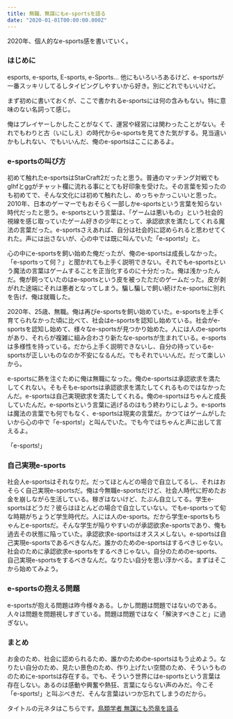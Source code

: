 ```yaml
---
title: 無職、無謀にもe-sportsを語る
date: "2020-01-01T00:00:00.000Z"
---
```


2020年、個人的なe-sports感を書いていく。

### はじめに

esports, e-sports, E-sports, e-Sports... 他にもいろいろあるけど、e-sportsが一番スッキリしてるしタイピングしやすいから好き。別にどれでもいいけど。

まず初めに書いておくが、ここで書かれるe-sportsには何の含みもない。特に意味のない名詞って感じ。

俺はプレイヤーしかしたことがなくて、運営や経営には関わったことがない。それでもわりと古（いにしえ）の時代からe-sportsを見てきた気がする。見当違いかもしれない、でもいいんだ、俺のe-sportsはここにあるよ。

### e-sportsの叫び方

初めて触れたe-sportsはStarCraft2だったと思う。普通のマッチング対戦でもglhfとggがチャット欄に流れる事にとても好印象を受けた。その言葉を知ったのも初めてで、そんな文化には初めて触れたし、めっちゃかっこいいと思った。2010年、日本のゲーマーでもおそらく一部しかe-sportsという言葉を知らない時代だったと思う。e-sportsという言葉は、「ゲームは悪いもの」という社会的視線を感じ取っていたゲーム好きの少年にとって、承認欲求を満たしてくれる魔法の言葉だった。e-sportsさえあれば、自分は社会的に認められると思わせてくれた。声には出さないが、心の中では既に叫んでいた「e-sports!」と。

心の中にe-sportsを飼い始めた俺だったが、俺のe-sportsは成長しなかった。「e-sportsって何？」と聞かれても上手く説明できない。それでもe-sportsという魔法の言葉はゲームすることを正当化するのに十分だった。俺は浅かったんだ。俺が飼っていたのはe-sportsという皮を被ったただのゲームだった。皮が剥がれた途端にそれは悪者となってしまう。騙し騙しで飼い続けたe-sportsに別れを告げ、俺は就職した。

2020年、25歳、無職。俺は再びe-sportsを飼い始めていた。e-sportsを上手く育てられなかった頃に比べて、社会はe-sportsを認知し始めている。社会がe-sportsを認知し始めて、様々なe-sportsが見つかり始めた。人には人のe-sportsがあり、それらが複雑に組み合わさり新たなe-sportsが生まれている。e-sportsは多様性を持っている。だから上手く説明できないし、自分の持っているe-sportsが正しいものなのか不安になるんだ。でもそれでいいんだ。だって楽しいから。

e-sportsに熱を注ぐために俺は無職になった。俺のe-sportsは承認欲求を満たしてくれない。そもそもe-sportsは承認欲求を満たしてくれるものではなかったんだ。e-sportsは自己実現欲求を満たしてくれる。俺のe-sportsはちゃんと成長していたんだ。e-sportsという言葉に逃げるのはもう終わりにしよう。e-sportsは魔法の言葉でも何でもなく、e-sportsは現実の言葉だ。かつてはゲームがしたいから心の中で「e-sports!」と叫んでいた。でも今ではちゃんと声に出して言えるよ。

「e-sports!」

### 自己実現e-sports

社会人e-sportsはそれなりだ。だってほとんどの場合で自立してるし、それはおそらく自己実現e-sportsだ。俺は今無職e-sportsだけど、社会人時代に貯めたお金を崩しながら生活している。稼ぎはないけど、たぶん自立してる。学生e-sportsはどうだ？彼らはほとんどの場合で自立していない。でもe-sportsって旬な時期がちょうど学生時代だ。人には人のe-sports。だから学生e-sportsもちゃんとe-sportsだ。そんな学生が陥りやすいのが承認欲求e-sportsであり、俺も過去その状態に陥っていた。承認欲求e-sportsはオススメしない。e-sportsは自己実現e-sportsであるべきなんだ。誰かのためのe-sportsはするべきじゃない。社会のために承認欲求e-sportsをするべきじゃない。自分のためのe-sports、自己実現e-sportsをするべきなんだ。なりたい自分を思い浮かべる。まずはそこから始めてみよう。

### e-sportsの抱える問題

e-sportsが抱える問題は昨今様々ある。しかし問題は問題ではないのである。人々は問題を問題視しすぎている。問題は問題ではなく「解決すべきこと」に過ぎない。

### まとめ

お金のため、社会に認められるため、誰かのためのe-sportsはもう止めよう。なりたい自分のため、見たい景色のため、作り上げたい空間のため、そういうもののためにe-sportsは存在する。でも、そういう世界にはe-sportsという言葉は存在しない。あるのは感動や興奮や熱狂、言葉にならない声のみだ。今こそ「e-sports!」と叫ぶべきだ、そんな言葉はいつか忘れてしまうのだから。

タイトルの元ネタはこちらです。[鳥類学者 無謀にも恐竜を語る](https://www.amazon.co.jp/%E9%B3%A5%E9%A1%9E%E5%AD%A6%E8%80%85-%E7%84%A1%E8%AC%80%E3%81%AB%E3%82%82%E6%81%90%E7%AB%9C%E3%82%92%E8%AA%9E%E3%82%8B-%E6%96%B0%E6%BD%AE%E6%96%87%E5%BA%AB-%E5%B7%9D%E4%B8%8A-%E5%92%8C%E4%BA%BA/dp/4101215111/ref=sr_1_1?__mk_ja_JP=%E3%82%AB%E3%82%BF%E3%82%AB%E3%83%8A&crid=WH9HIYRA2Q78&keywords=%E9%B3%A5%E9%A1%9E%E5%AD%A6%E8%80%85+%E7%84%A1%E8%AC%80%E3%81%AB%E3%82%82%E6%81%90%E7%AB%9C%E3%82%92%E8%AA%9E%E3%82%8B&qid=1576323332&sprefix=%E9%B3%A5%E9%A1%9E%E5%AD%A6%E8%80%85%2Caps%2C288&sr=8-1)

